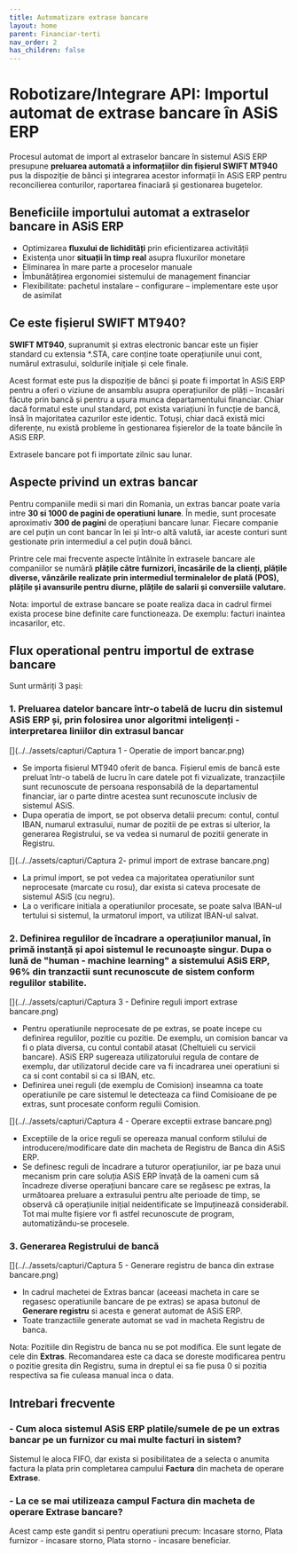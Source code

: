 ```yaml
---
title: Automatizare extrase bancare
layout: home
parent: Financiar-terti
nav_order: 2
has_children: false
---
```

# Robotizare/Integrare API: Importul automat de extrase bancare în ASiS ERP
Procesul automat de import al extraselor bancare în sistemul ASiS ERP presupune **preluarea automată a informațiilor din fișierul SWIFT MT940** pus la dispoziție de bănci și integrarea acestor informații în ASiS ERP pentru reconcilierea conturilor, raportarea finaciară și gestionarea bugetelor. 

## Beneficiile importului automat a extraselor bancare in ASiS ERP

- Optimizarea **fluxului de lichidități** prin eficientizarea activității
- Existența unor **situații în timp real** asupra fluxurilor monetare
- Eliminarea în mare parte a proceselor manuale
- Îmbunătățirea ergonomiei sistemului de management financiar
- Flexibilitate: pachetul instalare – configurare – implementare este ușor de asimilat 

## Ce este fișierul SWIFT MT940?

**SWIFT MT940**, supranumit și extras electronic bancar este un fișier standard cu extensia *.STA, care conține toate operațiunile unui cont, numărul extrasului, soldurile inițiale și cele finale. 

Acest format este pus la dispoziție de bănci și poate fi importat în ASiS ERP pentru a oferi o viziune de ansamblu asupra operațiunilor de plăți – încasări făcute prin bancă și pentru a ușura munca departamentului financiar. 
Chiar dacă formatul este unul standard, pot exista variațiuni în funcție de bancă, însă în majoritatea cazurilor este identic. Totuși, chiar dacă există mici diferențe, nu există probleme în gestionarea fișierelor de la toate băncile în ASiS ERP. 

Extrasele bancare pot fi importate zilnic sau lunar.

## Aspecte privind un extras bancar

Pentru companiile medii si mari din Romania, un extras bancar poate varia intre **30 si 1000 de pagini de operatiuni lunare**. 
În medie, sunt procesate aproximativ **300 de pagini** de operațiuni bancare lunar. Fiecare companie are cel puțin un cont bancar în lei și într-o altă valută, iar aceste conturi sunt gestionate prin intermediul a cel puțin două bănci.

Printre cele mai frecvente aspecte întâlnite în extrasele bancare ale companiilor se numără **plățile către furnizori, încasările de la clienți, plățile diverse, vânzările realizate prin intermediul terminalelor de plată (POS), plățile și avansurile pentru diurne, plățile de salarii și conversiile valutare.**

Nota: importul de extrase bancare se poate realiza daca in cadrul firmei exista procese bine definite care functioneaza. De exemplu: facturi inaintea incasarilor, etc.

## Flux operational pentru importul de extrase bancare
Sunt urmăriți 3 pași:

### 1. Preluarea datelor bancare într-o tabelă de lucru din sistemul ASiS ERP și, prin folosirea unor algoritmi inteligenți -interpretarea liniilor din extrasul bancar

[](../../assets/capturi/Captura 1 - Operatie de import bancar.png)

- Se importa fisierul MT940 oferit de banca. Fișierul emis de bancă este preluat într-o tabelă de lucru în care datele pot fi vizualizate, tranzacțiile sunt recunoscute de persoana responsabilă de la departamentul financiar, iar o parte dintre acestea sunt recunoscute inclusiv de sistemul ASiS. 
- Dupa operatia de import, se pot observa detalii precum: contul, contul IBAN, numarul extrasului, numar de pozitii de pe extras si ulterior, la generarea Registrului, se va vedea si numarul de pozitii generate in Registru.

[](../../assets/capturi/Captura 2- primul import de extrase bancare.png)
- La primul import, se pot vedea ca majoritatea operatiunilor sunt neprocesate (marcate cu rosu), dar exista si cateva procesate de sistemul ASiS (cu negru). 
- La o verificare initiala a operatiunilor procesate, se poate salva IBAN-ul tertului si sistemul, la urmatorul import, va utilizat IBAN-ul salvat. 


### 2. Definirea regulilor de încadrare a operațiunilor manual, în primă instanță și apoi sistemul le recunoaște singur. Dupa o lună de "human - machine learning" a sistemului ASiS ERP, 96% din tranzactii sunt recunoscute de sistem conform regulilor stabilite.

[](../../assets/capturi/Captura 3 - Definire reguli import extrase bancare.png)
- Pentru operatiunile neprocesate de pe extras, se poate incepe cu definirea regulilor, pozitie cu pozitie. 
De exemplu, un comision bancar va fi o plata diversa, cu contul contabil atasat (Cheltuieli cu servicii bancare). ASiS ERP sugereaza utilizatorului regula de contare de exemplu, dar utilizatorul decide care va fi incadrarea unei operatiuni si ca si cont contabil si ca si IBAN, etc. 
- Definirea unei reguli (de exemplu de Comision) inseamna ca toate operatiunile pe care sistemul le detecteaza ca fiind Comisioane de pe extras, sunt procesate conform regulii Comision.

[](../../assets/capturi/Captura 4 - Operare exceptii extrase bancare.png)
- Exceptiile de la orice reguli se opereaza manual conform stilului de introducere/modificare date din macheta de Registru de Banca din ASiS ERP.
- Se definesc reguli de încadrare a tuturor operațiunilor, iar pe baza unui mecanism prin care soluția ASiS ERP învață de la oameni cum să încadreze diverse operațiuni bancare care se regăsesc pe extras, la următoarea preluare a extrasului pentru alte perioade de timp, se observă că operațiunile inițial neidentificate se împuținează considerabil. Tot mai multe fișiere vor fi astfel recunoscute de program, automatizându-se procesele. 


### 3. Generarea Registrului de bancă

[](../../assets/capturi/Captura 5 - Generare registru de banca din extrase bancare.png)
- In cadrul machetei de Extras bancar (aceeasi macheta in care se regasesc operatiunile bancare de pe extras) se apasa butonul de **Generare registru** si acesta e generat automat de ASiS ERP. 
- Toate tranzactiile generate automat se vad in macheta Registru de banca. 

Nota: Pozitiile din Registru de banca nu se pot modifica. Ele sunt legate de cele din **Extras**.
Recomandarea este ca daca se doreste modificarea pentru o pozitie gresita din Registru, suma in dreptul ei sa fie pusa 0 si pozitia respectiva sa fie culeasa manual inca o data.

## Intrebari frecvente
### - Cum aloca sistemul ASiS ERP platile/sumele de pe un extras bancar pe un furnizor cu mai multe facturi in sistem?
Sistemul le aloca FIFO, dar exista si posibilitatea de a selecta o anumita factura la plata prin completarea campului **Factura** din macheta de operare **Extrase**.

### - La ce se mai utilizeaza campul **Factura** din macheta de operare **Extrase bancare**?
Acest camp este gandit si pentru operatiuni precum: Incasare storno, Plata furnizor - incasare storno, Plata storno - incasare beneficiar. 




 
